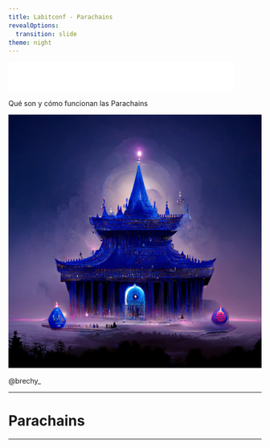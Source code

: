 ```yaml
---
title: Labitconf - Parachains
revealOptions:
  transition: slide
theme: night
---
```


<div class="w-full h-full">
  <div class="flex mr-auto pb-24">
    <img class="h-12" alt="labitconf" src="./assets/labitconf.svg">
  </div>
  <p class="pb-12">Qué son y cómo funcionan las Parachains</p>
  <div class="flex mr-auto items-center">
    <img class="w-36 h-36 rounded-full" alt="rmrk" src="./assets/brech1.jpeg">
    <p class="pl-8 text-2xl">@brechy_</p>
  </div>
</div>

---

# Parachains

----

